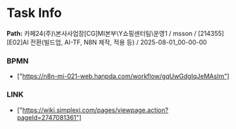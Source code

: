 # Task Info

**Path:** 카페24(주)\본사사업장\[CG]MI본부\Y쇼핑센터팀\운영1 / msson / [214355] [E02]AI 전환(빌드업, AI-TF, N8N 제작, 적용 등) / 2025-08-01_00-00-00

### BPMN
- ["https://n8n-mi-021-web.hanpda.com/workflow/gqUwGdgIqJeMAsIm"]

### LINK
- ["https://wiki.simplexi.com/pages/viewpage.action?pageId=2747081361"]

